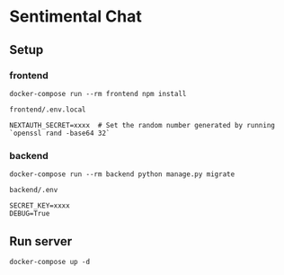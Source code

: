 # Sentimental Chat
## Setup
### frontend
```
docker-compose run --rm frontend npm install
```
`frontend/.env.local`
```
NEXTAUTH_SECRET=xxxx  # Set the random number generated by running `openssl rand -base64 32`
```
### backend
```
docker-compose run --rm backend python manage.py migrate
```
`backend/.env`
```
SECRET_KEY=xxxx
DEBUG=True
```

## Run server
```
docker-compose up -d
```
